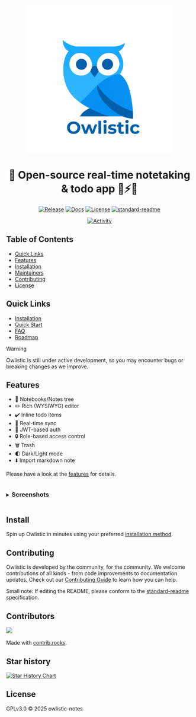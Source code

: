 <div align="center">

  <img src="src/frontend/assets/logo/owlistic-w-text.png" width="400px" />
  
  # 🦉 Open-source real-time notetaking & todo app 🔄⚡️🚀

  [![Release](https://img.shields.io/github/release/owlistic-notes/owlistic)](https://github.com/owlistic-notes/owlistic/releases/latest)
  [![Docs](https://img.shields.io/badge/docs-online-blue.svg)](https://owlistic-notes.github.io/owlistic/docs/category/overview)
  [![License](https://img.shields.io/badge/license-GPLv3-blue.svg)](LICENSE)
  [![standard-readme](https://img.shields.io/badge/standard--readme-OK-green.svg)](https://github.com/RichardLitt/standard-readme)

  [![Activity](https://img.shields.io/github/commit-activity/m/owlistic-notes/owlistic)](https://github.com/owlistic-notes/owlistic/pulse)

</div>

## Table of Contents

- [Quick Links](#quick-links)
- [Features](#features)
- [Installation](#install)
- [Maintainers](#maintainers)
- [Contributing](#contributing)
- [License](#license)

## Quick Links

- [Installation](https://owlistic-notes.github.io/owlistic/docs/category/installation)
- [Quick Start](https://owlistic-notes.github.io/owlistic/docs/overview/quick-start)
- [FAQ](https://owlistic-notes.github.io/owlistic/docs/troubleshooting/faq)
- [Roadmap](https://owlistic-notes.github.io/owlistic/roadmap)
<!--
- [Api Reference](https://owlistic-notes.github.io/owlistic/docs/category/api-reference)
-->

> [!WARNING]
> Owlistic is still under active development, so you may encounter bugs or breaking changes as we improve.

## Features

- 📒 Notebooks/Notes tree
- ✏️ Rich (WYSIWYG) editor
- ✔️ Inline todo items
- 🔄 Real-time sync
- 🔑 JWT-based auth
- 🔒 Role-based access control
- 🗑 Trash
- 🌓 Dark/Light mode
- ⬇️ Import markdown note

Please have a look at the [features](https://owlistic-notes.github.io/owlistic/docs/category/features) for details.

<details>
<summary><h3 style="display:inline-block">Screenshots</h3></summary>

### General

| Real Time Updates |
|:---|
| <img src='./docs/website/static/img/screenshots/real_time_updates.gif' width="75%" title="Real Time updates" /> |

### Editor

| Editor | Scrolling | Toolbar |
|:---|:---|:---|
| <img src='./docs/website/static/img/screenshots/editor/editor.png' width="50%" title="Editor Screen" /> | <img src='./docs/website/static/img/screenshots/editor/note_scrolling.gif' width="50%" title="Editor Scrolling" /> | <img src='./docs/website/static/img/screenshots/editor/editor_toolbar.png' width="50%" title="Editor Toolbar" /> |

### Screens

| Home | Sidebar | Profile | Trash |
|:---|:---|:---|:---|
| <img src='./docs/website/static/img/screenshots/home.png' width="50%" title="Home Screen" /> | <img src='./docs/website/static/img/screenshots/sidebar.png' width="50%" title="Home Screen" /> | <img src='./docs/website/static/img/screenshots/profile/profile.png' width="50%" title="Profile Screen" /> | <img src='./docs/website/static/img/screenshots/trash/trash.png' width="50%" title="Trash Screen" /> | 

| Notebooks | Notes | Tasks |
|:---|:---|:---|
| <img src='./docs/website/static/img/screenshots/notebooks/notebooks.png' width="50%" title="Notebooks Screen" /> | <img src='./docs/website/static/img/screenshots/notes/notes.png' width="50%" title="Notes Screen" /> | <img src='./docs/website/static/img/screenshots/tasks/tasks.png' width="50%" title="Tasks Screen" /> |

</details>

## Install

Spin up Owlistic in minutes using your preferred [installation method](https://owlistic-notes.github.io/owlistic/docs/category/installation).

## Contributing

Owlistic is developed by the community, for the community. We welcome contributions of all kinds - from code improvements to documentation updates. Check out our [Contributing Guide](https://owlistic-notes.github.io/owlistic/docs/category/contributing) to learn how you can help.

Small note: If editing the README, please conform to the
[standard-readme](https://github.com/RichardLitt/standard-readme) specification.

## Contributors

<a href="https://github.com/owlistic-notes/owlistic/graphs/contributors">
  <img src="https://contrib.rocks/image?repo=owlistic-notes/owlistic" />
</a>

Made with [contrib.rocks](https://contrib.rocks).

## Star history

[![Star History Chart](https://api.star-history.com/svg?repos=owlistic-notes/owlistic&type=Date)](https://www.star-history.com/#owlistic-notes/owlistic)

## License

GPLv3.0 © 2025 owlistic-notes
